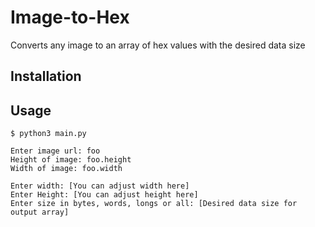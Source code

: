 # Image-to-Hex
Converts any image to an array of hex values with the desired data size

## Installation

## Usage

```console
$ python3 main.py
```
```console
Enter image url: foo
Height of image: foo.height
Width of image: foo.width
```
```console
Enter width: [You can adjust width here]
Enter Height: [You can adjust height here]
Enter size in bytes, words, longs or all: [Desired data size for output array]
```
